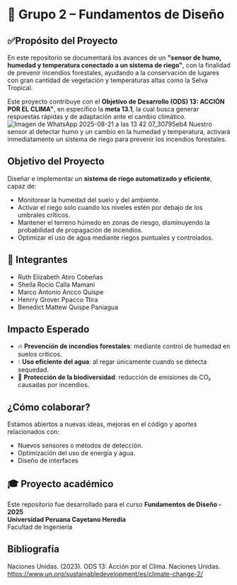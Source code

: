 # 🧪 Grupo 2 – Fundamentos de Diseño

## ✅Propósito del Proyecto
En este repositorio se documentará los avances de un **"sensor de humo, humedad y temperatura conectado a un sistema de riego"**, con la finalidad de prevenir incendios forestales, ayudando a la conservación de lugares con gran cantidad de vegetación y temperaturas altas como la Selva Tropical.

Este proyecto contribuye con el **Objetivo de Desarrollo (ODS) 13: ACCIÓN POR EL CLIMA"**, en específico la **meta 13.1**, la cual busca generar respuestas rápidas y de adaptación ante el cambio climático.
![Imagen de WhatsApp 2025-08-21 a las 13 42 07_30795eb4](https://github.com/user-attachments/assets/d96bee9a-2b08-4863-bff8-d4748d4d9b3e)
Nuestro sensor al detectar humo y un cambio en la humedad y temperatura, activará inmediatamente un sistema de riego para prevenir los incendios forestales.


## Objetivo del Proyecto

Diseñar e implementar un **sistema de riego automatizado y eficiente**, capaz de:  

- Monitorear la humedad del suelo y del ambiente.  
- Activar el riego solo cuando los niveles estén por debajo de los umbrales críticos.  
- Mantener el terreno húmedo en zonas de riesgo, disminuyendo la probabilidad de propagación de incendios.  
- Optimizar el uso de agua mediante riegos puntuales y controlados.  


## 👥 Integrantes
- Ruth Elizabeth Atiro Cobeñas
- Sheila Rocío Calla Mamani 
- Marco Antonio Ancco Quispe  
- Henrry Grover Ppacco Ttira
- Benedict Mattew Quispe Paniagua 

## Impacto Esperado

- 🔥 **Prevención de incendios forestales**: mediante control de humedad en suelos críticos.  
- 💧 **Uso eficiente del agua**: al regar únicamente cuando se detecta sequedad.  
- 🌱 **Protección de la biodiversidad**: reducción de emisiones de CO₂ causadas por incendios.

## ¿Cómo colaborar?

Estamos abiertos a nuevas ideas, mejoras en el código y aportes relacionados con:  
- Nuevos sensores o métodos de detección.  
- Optimización del uso de energía y agua.  
- Diseño de interfaces 

## 🎓 Proyecto académico

Este repositorio fue desarrollado para el curso **Fundamentos de Diseño - 2025**  
**Universidad Peruana Cayetano Heredia**  
Facultad de Ingeniería 

## Bibliografía
Naciones Unidas. (2023). ODS 13: Acción por el Clima. Naciones Unidas. https://www.un.org/sustainabledevelopment/es/climate-change-2/
